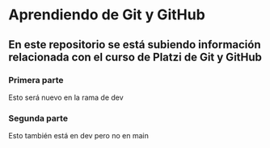 # Aprendiendo de Git y GitHub

## En este repositorio se está subiendo información relacionada con el curso de Platzi de Git y GitHub


### Primera parte

Esto será nuevo en la rama de dev

### Segunda parte

Esto también está en dev pero no en main